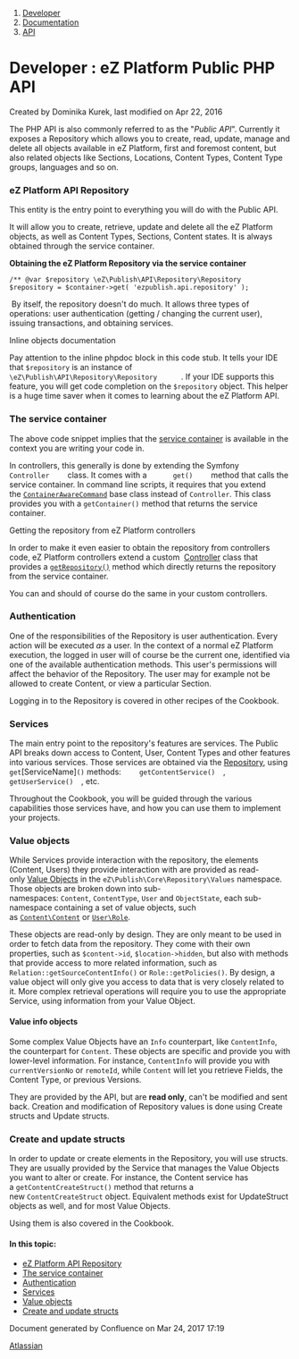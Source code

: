 1.  <span>[Developer](index.html)</span>
2.  <span>[Documentation](Documentation_31429504.html)</span>
3.  <span>[API](API_31429524.html)</span>

<span id="title-text"> Developer : eZ Platform Public PHP API </span>
=====================================================================

Created by <span class="author"> Dominika Kurek</span>, last modified on Apr 22, 2016

The PHP API is also commonly referred to as the "*Public API*". Currently it exposes a Repository which allows you to create, read, update, manage and delete all objects available in eZ Platform, first and foremost content, but also related objects like Sections, Locations, Content Types, Content Type groups, languages and so on.

### eZ Platform API Repository

This entity is the entry point to everything you will do with the Public API.

It will allow you to create, retrieve, update and delete all the eZ Platform objects, as well as Content Types, Sections, Content states. It is always obtained through the service container.

**Obtaining the eZ Platform Repository via the service container**

``` brush:
/** @var $repository \eZ\Publish\API\Repository\Repository
$repository = $container->get( 'ezpublish.api.repository' );
```

 By itself, the repository doesn't do much. It allows three types of operations: user authentication (getting / changing the current user), issuing transactions, and obtaining services. 

Inline objects documentation

<span class="aui-icon aui-icon-small aui-iconfont-approve confluence-information-macro-icon"></span>
Pay attention to the inline phpdoc block in this code stub. It tells your IDE that `$repository` is an instance of  `         \eZ\Publish\API\Repository\Repository       `. If your IDE supports this feature, you will get code completion on the `$repository` object. This helper is a huge time saver when it comes to learning about the eZ Platform API.

### The service container

The above code snippet implies that the <a href="http://symfony.com/doc/2.0/book/service_container.html" class="external-link">service container</a> is available in the context you are writing your code in.

In controllers, this generally is done by extending the Symfony `       Controller     ` class. It comes with a `       get()     ` method that calls the service container. In command line scripts, it requires that you extend the <a href="http://api.symfony.com/2.1/Symfony/Bundle/FrameworkBundle/Command/ContainerAwareCommand.html" class="external-link"><code>ContainerAwareCommand</code></a> base class instead of `Controller`. This class provides you with a `getContainer()` method that returns the service container.

Getting the repository from eZ Platform controllers

<span class="aui-icon aui-icon-small aui-iconfont-info confluence-information-macro-icon"></span>
In order to make it even easier to obtain the repository from controllers code, eZ Platform controllers extend a custom  <a href="http://apidoc.ez.no/sami/trunk/NS/html/eZ/Bundle/EzPublishCoreBundle/Controller.html" class="external-link">Controller</a> class that provides a <a href="http://apidoc.ez.no/sami/trunk/NS/html/eZ/Bundle/EzPublishCoreBundle/Controller.html#method_getRepository" class="external-link"><code>getRepository()</code></a> method which directly returns the repository from the service container.

You can and should of course do the same in your custom controllers.

### Authentication

One of the responsibilities of the Repository is user authentication. Every action will be executed *as* a user. In the context of a normal eZ Platform execution, the logged in user will of course be the current one, identified via one of the available authentication methods. This user's permissions will affect the behavior of the Repository. The user may for example not be allowed to create Content, or view a particular Section.

Logging in to the Repository is covered in other recipes of the Cookbook.

### Services

The main entry point to the repository's features are services. The Public API breaks down access to Content, User, Content Types and other features into various services. Those services are obtained via the <a href="http://apidoc.ez.no/sami/trunk/NS/html/eZ/Publish/API/Repository/Repository.html" class="external-link">Repository</a>, using `get`\[ServiceName\]`()` methods: `     getContentService()   `, `     getUserService()   `, etc.

Throughout the Cookbook, you will be guided through the various capabilities those services have, and how you can use them to implement your projects.

### Value objects

While Services provide interaction with the repository, the elements (Content, Users) they provide interaction with are provided as read-only <a href="http://apidoc.ez.no/doxygen/trunk/NS/html/namespaceeZ_1_1Publish_1_1Core_1_1Repository_1_1Values.html" class="external-link">Value Objects</a> in the `eZ\Publish\Core\Repository\Values` namespace. Those objects are broken down into sub-namespaces: `Content`, `ContentType`, `User` and `ObjectState`, each sub-namespace containing a set of value objects, such as <a href="https://github.com/ezsystems/ezp-next/blob/master/eZ/Publish/Core/Repository/Values/Content/Content.php" class="external-link"><code>Content\Content</code></a> or <a href="https://github.com/ezsystems/ezp-next/blob/master/eZ/Publish/Core/Repository/Values/User/Role.php" class="external-link"><code>User\Role</code></a>.

These objects are read-only by design. They are only meant to be used in order to fetch data from the repository. They come with their own properties, such as `$content->id`, `$location->hidden`, but also with methods that provide access to more related information, such as `Relation::getSourceContentInfo()` or `Role::getPolicies()`. By design, a value object will only give you access to data that is very closely related to it. More complex retrieval operations will require you to use the appropriate Service, using information from your Value Object.

#### Value info objects

Some complex Value Objects have an `Info` counterpart, like `ContentInfo`, the counterpart for `Content`. These objects are specific and provide you with lower-level information. For instance, `ContentInfo` will provide you with `currentVersionNo` or `remoteId`, while `Content` will let you retrieve Fields, the Content Type, or previous Versions.

They are provided by the API, but are **read only**, can't be modified and sent back. Creation and modification of Repository values is done using Create structs and Update structs.

### Create and update structs

In order to update or create elements in the Repository, you will use structs. They are usually provided by the Service that manages the Value Objects you want to alter or create. For instance, the Content service has a `getContentCreateStruct()` method that returns a new `ContentCreateStruct` object. Equivalent methods exist for UpdateStruct objects as well, and for most Value Objects.

Using them is also covered in the Cookbook.

#### In this topic:

-   [eZ Platform API Repository](#eZPlatformPublicPHPAPI-eZPlatformAPIRepository)
-   [The service container](#eZPlatformPublicPHPAPI-Theservicecontainer)
-   [Authentication](#eZPlatformPublicPHPAPI-Authentication)
-   [Services](#eZPlatformPublicPHPAPI-Services)
-   [Value objects](#eZPlatformPublicPHPAPI-Valueobjects)
-   [Create and update structs](#eZPlatformPublicPHPAPI-Createandupdatestructs)

Document generated by Confluence on Mar 24, 2017 17:19

[Atlassian](http://www.atlassian.com/)


